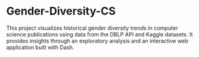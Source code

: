 # Gender-Diversity-CS
This project visualizes historical gender diversity trends in computer science publications using data from the DBLP API and Kaggle datasets. It provides insights through an exploratory analysis and an interactive web application built with Dash. 
